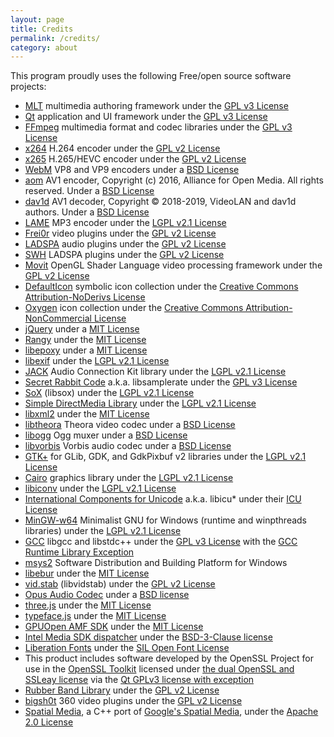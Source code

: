 ```yaml
---
layout: page
title: Credits
permalink: /credits/
category: about
---
```


This program proudly uses the following Free/open source software
projects:

-   [MLT](http://www.mltframework.org/) multimedia authoring framework
    under the [GPL v3 License](http://www.gnu.org/licenses/gpl-3.0.html)
-   [Qt](http://qt-project.org/) application and UI framework under the
    [GPL v3 License](http://www.gnu.org/licenses/gpl-3.0.html)
-   [FFmpeg](http://www.ffmpeg.org/) multimedia format and codec
    libraries under the [GPL v3
    License](http://www.gnu.org/licenses/gpl-3.0.html)
-   [x264](http://www.videolan.org/developers/x264.html) H.264 encoder
    under the [GPL v2 License](http://www.gnu.org/licenses/gpl-2.0.html)
-   [x265](http://x265.org/) H.265/HEVC encoder under the [GPL v2
    License](http://www.gnu.org/licenses/gpl-2.0.html)
-   [WebM](http://www.webmproject.org/) VP8 and VP9 encoders under a [BSD
    License](http://www.webmproject.org/license/software/)
-   [aom](https://aomedia.googlesource.com/aom/) AV1 encoder, Copyright (c) 2016, Alliance for Open Media. All rights reserved. Under a [BSD
    License](https://aomedia.googlesource.com/aom/+/refs/heads/master/LICENSE)
-   [dav1d](https://www.videolan.org/projects/dav1d.html) AV1 decoder, Copyright © 2018-2019, VideoLAN and dav1d authors. Under a [BSD
    License](https://code.videolan.org/videolan/dav1d/-/blob/master/COPYING)
-   [LAME](http://lame.sourceforge.net/) MP3 encoder under the [LGPL
    v2.1 License](http://www.gnu.org/licenses/lgpl-2.1.html)
-   [Frei0r](http://www.dyne.org/software/frei0r/) video plugins under
    the [GPL v2 License](http://www.gnu.org/licenses/gpl-2.0.html)
-   [LADSPA](http://www.ladspa.org/) audio plugins under the [GPL v2
    License](http://www.gnu.org/licenses/gpl-2.0.html)
-   [SWH](https://github.com/swh/ladspa) LADSPA plugins under the [GPL v2
    License](http://www.gnu.org/licenses/gpl-2.0.html)
-   [Movit](http://git.sesse.net/movit/) OpenGL Shader Language video
    processing framework under the [GPL v2
    License](http://www.gnu.org/licenses/gpl-2.0.html)
-   [DefaultIcon](http://www.defaulticon.com/) symbolic icon collection
    under the [Creative Commons Attribution-NoDerivs
    License](http://creativecommons.org/licenses/by-nd/3.0/legalcode)
-   [Oxygen](http://www.oxygen-icons.org/) icon collection under the
    [Creative Commons Attribution-NonCommercial
    License](http://creativecommons.org/licenses/by-nc/2.5/legalcode)
-   [jQuery](http://jquery.org/) under a [MIT
    License](https://raw.githubusercontent.com/jquery/jquery/master/LICENSE.txt)
-   [Rangy](http://code.google.com/p/rangy/) under the [MIT
    License](http://opensource.org/licenses/mit-license.php)
-   [libepoxy](https://github.com/anholt/libepoxy) under a [MIT
    License](https://raw.githubusercontent.com/anholt/libepoxy/master/COPYING)
-   [libexif](http://libexif.sourceforge.net/) under the [LGPL v2.1
    License](http://www.gnu.org/licenses/lgpl-2.1.html)
-   [JACK](http://jackaudio.org/) Audio Connection Kit library under the
    [LGPL v2.1 License](http://www.gnu.org/licenses/lgpl-2.1.html)
-   [Secret Rabbit Code](http://www.mega-nerd.com/SRC/) a.k.a.
    libsamplerate under the [GPL v3
    License](http://www.gnu.org/licenses/gpl-3.0.html)
-   [SoX](http://sox.sourceforge.net/) (libsox) under the [LGPL v2.1
    License](http://www.gnu.org/licenses/lgpl-2.1.html)
-   [Simple DirectMedia Library](http://www.libsdl.org/) under the
    [LGPL v2.1 License](http://www.gnu.org/licenses/lgpl-2.1.html)
-   [libxml2](http://www.xmlsoft.org/) under the [MIT
    License](http://opensource.org/licenses/mit-license.php)
-   [libtheora](http://www.theora.org/) Theora video codec under a [BSD
    License](https://svn.xiph.org/trunk/theora/LICENSE)
-   [libogg](http://xiph.org/ogg/) Ogg muxer under a [BSD
    License](http://www.xiph.org/licenses/bsd/)
-   [libvorbis](http://xiph.org/vorbis/) Vorbis audio codec under a [BSD
    License](http://www.xiph.org/licenses/bsd/)
-   [GTK+](http://www.gtk.org/) for GLib, GDK, and GdkPixbuf v2
    libraries under the [LGPL v2.1
    License](http://www.gnu.org/licenses/lgpl-2.1.html)
-   [Cairo](http://cairographics.org/) graphics library under the [LGPL
    v2.1 License](http://www.gnu.org/licenses/lgpl-2.1.html)
-   [libiconv](http://www.gnu.org/software/libiconv/) under the [LGPL
    v2.1 License](http://www.gnu.org/licenses/lgpl-2.1.html)
-   [International Components for
    Unicode](http://site.icu-project.org/) a.k.a. libicu\* under their
    [ICU
    License](http://source.icu-project.org/repos/icu/icu/trunk/license.html)
-   [MinGW-w64](http://mingw-w64.sourceforge.net/) Minimalist GNU for
    Windows (runtime and winpthreads libraries) under the [LGPL v2.1
    License](http://www.gnu.org/licenses/lgpl-2.1.html)
-   [GCC](http://gcc.gnu.org/) libgcc and libstdc++ under the [GPL v3
    License](http://www.gnu.org/licenses/gpl-3.0.html) with the [GCC
    Runtime Library
    Exception](http://gcc.gnu.org/onlinedocs/libstdc++/manual/license.html)
-   [msys2](https://www.msys2.org/) Software Distribution and Building Platform for Windows
-   [libebur](https://github.com/jiixyj/libebur128) under the [MIT
    License](http://opensource.org/licenses/mit-license.php)
-   [vid.stab](https://github.com/georgmartius/vid.stab) (libvidstab)
    under the [GPL v2 License](http://www.gnu.org/licenses/gpl-2.0.html)
-   [Opus Audio Codec](http://www.opus-codec.org/) under a [BSD
    license](http://www.opus-codec.org/license/)
-   [three.js](http://threejs.org/) under the [MIT
    License](http://opensource.org/licenses/mit-license.php)
-   [typeface.js](http://typeface.neocracy.org/) under the [MIT
    License](http://opensource.org/licenses/mit-license.php)
-   [GPUOpen AMF SDK](https://github.com/GPUOpen-LibrariesAndSDKs/AMF) under the [MIT
    License](http://opensource.org/licenses/mit-license.php)
-   [Intel Media SDK dispatcher](https://github.com/lu-zero/mfx_dispatch) under the [BSD-3-Clause license](https://raw.githubusercontent.com/lu-zero/mfx_dispatch/master/LICENSE)
-   [Liberation Fonts](https://github.com/liberationfonts/liberation-fonts) under
    the [SIL Open Font License](https://raw.githubusercontent.com/liberationfonts/liberation-fonts/master/LICENSE)
-   This product includes software developed by the OpenSSL Project for use in
the [OpenSSL Toolkit](http://www.openssl.org/) licensed under [the dual OpenSSL
and SSLeay license](https://www.openssl.org/source/license-openssl-ssleay.txt)
via the [Qt GPLv3 license with
exception](https://doc.qt.io/qt-5.9/qtnetwork-index.html#licenses-and-attributions)
-   [Rubber Band Library](https://breakfastquay.com/rubberband/) under the
    [GPL v2 License](http://www.gnu.org/licenses/gpl-2.0.html)
-   [bigsh0t](https://bitbucket.org/leo_sutic/bigsh0t) 360 video plugins under the [GPL v2
    License](http://www.gnu.org/licenses/gpl-2.0.html)
-   [Spatial Media](https://github.com/VarolOkan/spatial-media), a C++ port of [Google's Spatial
    Media](https://github.com/google/spatial-media), under the [Apache 2.0 License](http://www.apache.org/licenses/LICENSE-2.0)